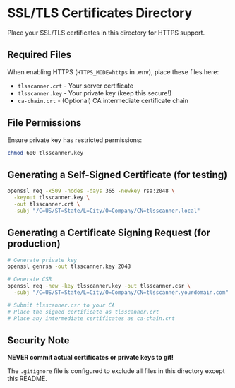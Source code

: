 # SSL/TLS Certificates Directory

Place your SSL/TLS certificates in this directory for HTTPS support.

## Required Files

When enabling HTTPS (`HTTPS_MODE=https` in .env), place these files here:

- `tlsscanner.crt` - Your server certificate
- `tlsscanner.key` - Your private key (keep this secure!)
- `ca-chain.crt` - (Optional) CA intermediate certificate chain

## File Permissions

Ensure private key has restricted permissions:
```bash
chmod 600 tlsscanner.key
```

## Generating a Self-Signed Certificate (for testing)

```bash
openssl req -x509 -nodes -days 365 -newkey rsa:2048 \
  -keyout tlsscanner.key \
  -out tlsscanner.crt \
  -subj "/C=US/ST=State/L=City/O=Company/CN=tlsscanner.local"
```

## Generating a Certificate Signing Request (for production)

```bash
# Generate private key
openssl genrsa -out tlsscanner.key 2048

# Generate CSR
openssl req -new -key tlsscanner.key -out tlsscanner.csr \
  -subj "/C=US/ST=State/L=City/O=Company/CN=tlsscanner.yourdomain.com"

# Submit tlsscanner.csr to your CA
# Place the signed certificate as tlsscanner.crt
# Place any intermediate certificates as ca-chain.crt
```

## Security Note

**NEVER commit actual certificates or private keys to git!**

The `.gitignore` file is configured to exclude all files in this directory except this README.